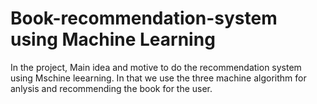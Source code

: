 # Book-recommendation-system using Machine Learning

In the project, Main idea and motive to do the recommendation system using Mschine leearning. In that we use the three machine algorithm for anlysis and recommending the book for the user.


